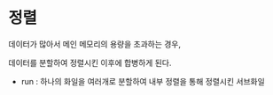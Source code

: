# 정렬
데이터가 많아서 메인 메모리의 용량을 초과하는 경우,

데이터를 분할하여 정렬시킨 이후에 합병하게 된다.
* run : 하나의 화일을 여러개로 분할하여 내부 정렬을 통해 정렬시킨 서브화일